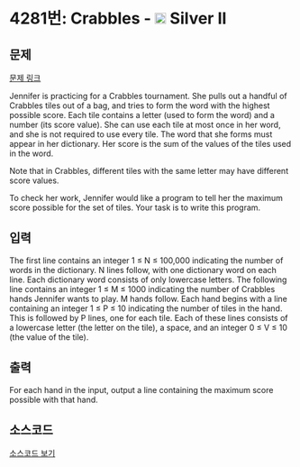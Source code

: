 # 4281번: Crabbles - <img src="https://static.solved.ac/tier_small/9.svg" style="height:20px" /> Silver II

<!-- performance -->

<!-- 문제 제출 후 깃허브에 푸시를 했을 때 제출한 코드의 성능이 입력될 공간입니다.-->

<!-- end -->

## 문제

[문제 링크](https://boj.kr/4281)


<p>Jennifer is practicing for a Crabbles tournament. She pulls out a handful of Crabbles tiles out of a bag, and tries to form the word with the highest possible score. Each tile contains a letter (used to form the word) and a number (its score value). She can use each tile at most once in her word, and she is not required to use every tile. The word that she forms must appear in her dictionary. Her score is the sum of the values of the tiles used in the word.</p>

<p>Note that in Crabbles, different tiles with the same letter may have different score values.</p>

<p>To check her work, Jennifer would like a program to tell her the maximum score possible for the set of tiles. Your task is to write this program.</p>



## 입력


<p>The first line contains an integer 1 ≤ N ≤ 100,000 indicating the number of words in the dictionary. N lines follow, with one dictionary word on each line. Each dictionary word consists of only lowercase letters. The following line contains an integer 1 ≤ M ≤ 1000 indicating the number of Crabbles hands Jennifer wants to play. M hands follow. Each hand begins with a line containing an integer 1 ≤ P ≤ 10 indicating the number of tiles in the hand. This is followed by P lines, one for each tile. Each of these lines consists of a lowercase letter (the letter on the tile), a space, and an integer 0 ≤ V ≤ 10 (the value of the tile).</p>



## 출력


<p>For each hand in the input, output a line containing the maximum score possible with that hand.</p>



## 소스코드

[소스코드 보기](Crabbles.cpp)